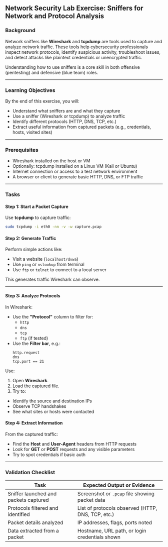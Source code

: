## **Network Security Lab Exercise: Sniffers for Network and Protocol Analysis**

### **Background**
Network sniffers like **Wireshark** and **tcpdump** are tools used to capture and analyze network traffic. These tools help cybersecurity professionals inspect network protocols, identify suspicious activity, troubleshoot issues, and detect attacks like plaintext credentials or unencrypted traffic.

Understanding how to use sniffers is a core skill in both offensive (pentesting) and defensive (blue team) roles.

---

### **Learning Objectives**
By the end of this exercise, you will:
- Understand what sniffers are and what they capture
- Use a sniffer (Wireshark or tcpdump) to analyze traffic
- Identify different protocols (HTTP, DNS, TCP, etc.)
- Extract useful information from captured packets (e.g., credentials, hosts, visited sites)

---

### **Prerequisites**
- Wireshark installed on the host or VM
- Optionally: tcpdump installed on a Linux VM (Kali or Ubuntu)
- Internet connection or access to a test network environment
- A browser or client to generate basic HTTP, DNS, or FTP traffic

---

### **Tasks**

#### **Step 1: Start a Packet Capture**
Use **tcpdump** to capture traffic:
```bash
sudo tcpdump -i eth0 -nn -v -w capture.pcap
```

#### **Step 2: Generate Traffic**
Perform simple actions like:
- Visit a website (`localhost/dvwa`)
- Use `ping` or `nslookup` from terminal
- Use `ftp` or `telnet` to connect to a local server

This generates traffic Wireshark can observe.

---

#### **Step 3: Analyze Protocols**
In Wireshark:
- Use the **"Protocol"** column to filter for:
  - `http`
  - `dns`
  - `tcp`
  - `ftp` (if tested)
- Use the **Filter bar**, e.g.:
  ```plaintext
  http.request
  dns
  tcp.port == 21
  ```

Use:
1. Open **Wireshark**.
2. Load the captured file.
3. Try to:
- Identify the source and destination IPs
- Observe TCP handshakes
- See what sites or hosts were contacted

#### **Step 4: Extract Information**
From the captured traffic:
- Find the **Host** and **User-Agent** headers from HTTP requests
- Look for **GET** or **POST** requests and any visible parameters
- Try to spot credentials if basic auth

---

### **Validation Checklist**

| Task                                    | Expected Output or Evidence                        |
|-----------------------------------------|----------------------------------------------------|
| Sniffer launched and packets captured   | Screenshot or `.pcap` file showing packet data     |
| Protocols filtered and identified       | List of protocols observed (HTTP, DNS, TCP, etc.)  |
| Packet details analyzed                 | IP addresses, flags, ports noted       |
| Data extracted from a packet            | Hostname, URL path, or login credentials shown     |
